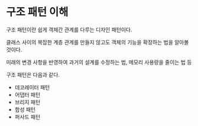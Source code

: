 # 구조 패턴 이해

구조 패턴이란 쉽게 객체간 관계를 다루는 디자인 패턴이다.

클래스 사이의 복잡한 계층 관계를 만들지 않고도 객체의 기능을 확장하는 법을 알아볼 것이다.

미래의 변경 사항을 반영하여 과거의 설계를 수정하는 법, 메모리 사용량을 줄이는 법 등

구조 패턴은 다음과 같다.

- 데코레이터 패턴
- 어댑터 패턴
- 브리지 패턴
- 합성 패턴
- 퍼사드 패턴
